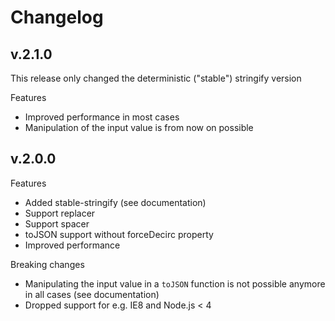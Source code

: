 # Changelog

## v.2.1.0

This release only changed the deterministic ("stable") stringify version

Features

- Improved performance in most cases
- Manipulation of the input value is from now on possible

## v.2.0.0

Features

- Added stable-stringify (see documentation)
- Support replacer
- Support spacer
- toJSON support without forceDecirc property
- Improved performance

Breaking changes

- Manipulating the input value in a `toJSON` function is not possible anymore in
  all cases (see documentation)
- Dropped support for e.g. IE8 and Node.js < 4
